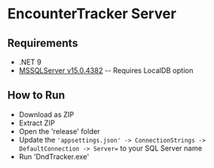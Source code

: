 # EncounterTracker Server

## Requirements
- .NET 9
- [MSSQLServer v15.0.4382](https://go.microsoft.com/fwlink/p/?linkid=2215158&clcid=0x1009)
 -- Requires LocalDB option

## How to Run
- Download as ZIP
- Extract ZIP
- Open the 'release' folder
- Update the `'appsettings.json' -> ConnectionStrings -> DefaultConnection -> Server=` to your SQL Server name
- Run 'DndTracker.exe'

